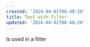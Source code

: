 ```yaml
---
created: '2024-04-01T08:48:20'
title: Test with filter
updated: '2024-04-01T08:48:20'
---
```


Is used in a filter